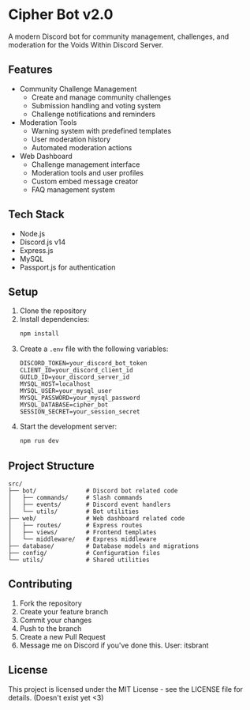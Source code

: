 # Cipher Bot v2.0

A modern Discord bot for community management, challenges, and moderation for the Voids Within Discord Server.

## Features

- Community Challenge Management
  - Create and manage community challenges
  - Submission handling and voting system
  - Challenge notifications and reminders
- Moderation Tools
  - Warning system with predefined templates
  - User moderation history
  - Automated moderation actions
- Web Dashboard
  - Challenge management interface
  - Moderation tools and user profiles
  - Custom embed message creator
  - FAQ management system

## Tech Stack

- Node.js
- Discord.js v14
- Express.js
- MySQL
- Passport.js for authentication

## Setup

1. Clone the repository
2. Install dependencies:
   ```bash
   npm install
   ```
3. Create a `.env` file with the following variables:
   ```
   DISCORD_TOKEN=your_discord_bot_token
   CLIENT_ID=your_discord_client_id
   GUILD_ID=your_discord_server_id
   MYSQL_HOST=localhost
   MYSQL_USER=your_mysql_user
   MYSQL_PASSWORD=your_mysql_password
   MYSQL_DATABASE=cipher_bot
   SESSION_SECRET=your_session_secret
   ```
4. Start the development server:
   ```bash
   npm run dev
   ```

## Project Structure

```
src/
├── bot/              # Discord bot related code
│   ├── commands/     # Slash commands
│   ├── events/       # Discord event handlers
│   └── utils/        # Bot utilities
├── web/              # Web dashboard related code
│   ├── routes/       # Express routes
│   ├── views/        # Frontend templates
│   └── middleware/   # Express middleware
├── database/         # Database models and migrations
├── config/           # Configuration files
└── utils/            # Shared utilities
```

## Contributing

1. Fork the repository
2. Create your feature branch
3. Commit your changes
4. Push to the branch
5. Create a new Pull Request
6. Message me on Discord if you've done this. User: itsbrant

## License

This project is licensed under the MIT License - see the LICENSE file for details. (Doesn't exist yet <3) 